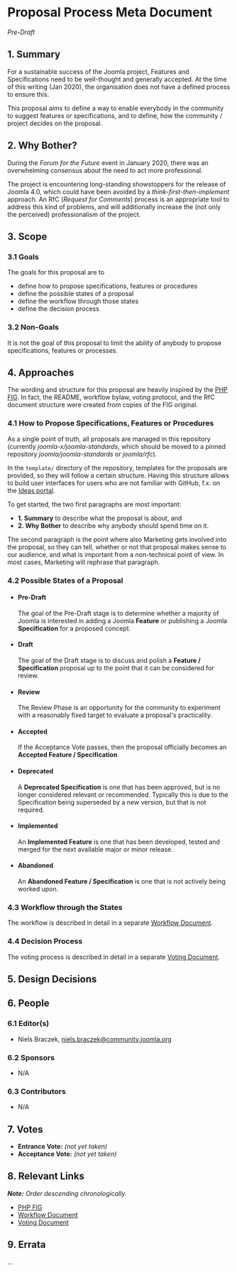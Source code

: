 # Proposal Process Meta Document
*Pre-Draft*

## 1. Summary

For a sustainable success of the Joomla project, Features and Specifications need to be well-thought and generally accepted.
At the time of this writing (Jan 2020), the organisation does not have a defined process to ensure this.

This proposal aims to define a way to enable everybody in the community to suggest features or specifications, and to define, how the community / project decides on the proposal.

## 2. Why Bother?

During the *Forum for the Future* event in January 2020, there was an overwhelming consensus about the need to act more professional.

The project is encountering long-standing showstoppers for the release of Joomla 4.0, which could have been avoided by a *think-first-then-implement* approach. An RfC (*Request for Comments*) process is an appropriate tool to address this kind of problems, and will additionally increase the (not only the perceived) professionalism of the project. 

## 3. Scope

### 3.1 Goals

The goals for this proposal are to

* define how to propose specifications, features or procedures
* define the possible states of a proposal
* define the workflow through those states
* define the decision process

### 3.2 Non-Goals

It is not the goal of this proposal to limit the ability of anybody to propose 
specifications, features or processes.

## 4. Approaches

The wording and structure for this proposal are heavily inspired
by the [PHP FIG][]. In fact, the README, workflow bylaw, voting protocol, and the 
RfC document structure were created from copies of the FIG original.

### 4.1 How to Propose Specifications, Features or Procedures

As a single point of truth, all proposals are managed in this repository 
(currently *joomla-x/joomla-standards*, which should be moved to a pinned repository 
*joomla/joomla-standards* or *joomla/rfc*).

In the `template/` directory of the repository, templates for the proposals are 
provided, so they will follow a certain structure. Having this structure allows 
to build user interfaces for users who are not familiar with GitHub, f.x. on the 
[Ideas portal][ideas].

To get started, the two first paragraphs are most important:
* **1. Summary** to describe what the proposal is about, and
* **2. Why Bother** to describe why anybody should spend time on it.

The second paragraph is the point where also Marketing gets involved into the proposal, 
so they can tell, whether or not that proposal makes sense to our audience, and what is 
important from a non-technical point of view. In most cases, Marketing will rephrase 
that paragraph. 

### 4.2 Possible States of a Proposal

* #### Pre-Draft

    The goal of the Pre-Draft stage is to determine whether a majority of Joomla is
    interested in adding a Joomla **Feature** or publishing a Joomla **Specification**
    for a proposed concept.

* #### Draft

    The goal of the Draft stage is to discuss and polish a **Feature / Specification** 
    proposal up to the point that it can be considered for review.
    
* #### Review
  
    The Review Phase is an opportunity for the community to experiment with a reasonably
    fixed target to evaluate a proposal's practicality.
    
* #### Accepted
      
    If the Acceptance Vote passes, then the proposal officially becomes an **Accepted
    Feature / Specification**.

* #### Deprecated

    A **Deprecated Specification** is one that has been approved, but is no longer 
    considered relevant or recommended. Typically this is due to the Specification 
    being superseded by a new version, but that is not required.

* #### Implemented

    An **Implemented Feature** is one that has been developed, tested and merged for 
    the next available major or minor release. 

* #### Abandoned

    An **Abandoned Feature / Specification** is one that is not actively being worked 
    upon. 

### 4.3 Workflow through the States

The workflow is described in detail in a separate [Workflow Document][rfc-workflow].

### 4.4 Decision Process

The voting process is described in detail in a separate [Voting Document][rfc-voting].

## 5. Design Decisions

## 6. People

### 6.1 Editor(s)

* Niels Braczek, <niels.braczek@community.joomla.org>

### 6.2 Sponsors

* N/A

### 6.3 Contributors

* N/A

## 7. Votes

* **Entrance Vote:** _(not yet taken)_
* **Acceptance Vote:** _(not yet taken)_

## 8. Relevant Links

_**Note:** Order descending chronologically._

* [PHP FIG][]
* [Workflow Document][rfc-workflow]
* [Voting Document][rfc-voting]


[PHP FIG]: http://www.php-fig.org/
[ideas]: https://ideas.joomla.org
[rfc-workflow]: rfc-workflow.md
[rfc-voting]: rfc-voting.md

## 9. Errata

...
